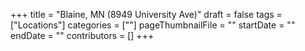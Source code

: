 +++
title = "Blaine, MN (8949 University Ave)"
draft = false
tags = ["Locations"]
categories = [""]
pageThumbnailFile = ""
startDate = ""
endDate = ""
contributors = []
+++
